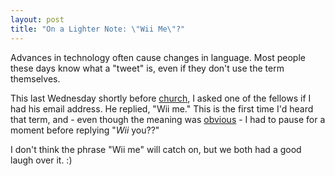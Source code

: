 ```yaml
---
layout: post
title: "On a Lighter Note: \"Wii Me\"?"
---
```

Advances in technology often cause changes in language. Most people these days know what a "tweet" is, even if they don't use the term themselves.

This last Wednesday shortly before [church](http://www.landmarkbaptist.ws/), I asked one of the fellows if I had his email address. He replied, "Wii me." This is the first time I'd heard that term, and - even though the meaning was [obvious](http://en.wikipedia.org/wiki/Wii_Menu#Message_Board) - I had to pause for a moment before replying "_Wii_ you??"

I don't think the phrase "Wii me" will catch on, but we both had a good laugh over it. :)


